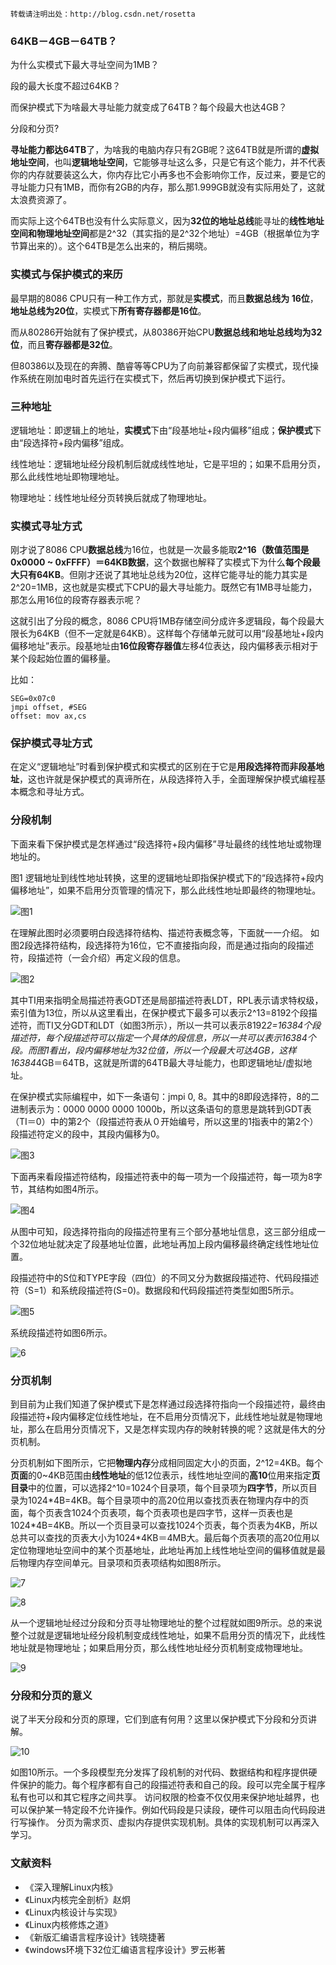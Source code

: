 
```
转载请注明出处：http://blog.csdn.net/rosetta
```

### 64KB－4GB－64TB？

为什么实模式下最大寻址空间为1MB？

段的最大长度不超过64KB？

而保护模式下为啥最大寻址能力就变成了64TB？每个段最大也达4GB？

分段和分页?

**寻址能力都达64TB**了，为啥我的电脑内存只有2GB呢？这64TB就是所谓的**虚拟地址空间**，也叫**逻辑地址空间**，它能够寻址这么多，只是它有这个能力，并不代表你的内存就要装这么大，你内存比它小再多也不会影响你工作，反过来，要是它的寻址能力只有1MB，而你有2GB的内存，那么那1.999GB就没有实际用处了，这就太浪费资源了。

而实际上这个64TB也没有什么实际意义，因为**32位的地址总线**能寻址的**线性地址空间和物理地址空间**都是2\^32（其实指的是2\^32个地址）=4GB（根据单位为字节算出来的）。这个64TB是怎么出来的，稍后揭晓。

### 实模式与保护模式的来历

最早期的8086 CPU只有一种工作方式，那就是**实模式**，而且**数据总线为 16位**，**地址总线为20位**，实模式下**所有寄存器都是16位**。

而从80286开始就有了保护模式，从80386开始CPU**数据总线和地址总线均为32位**，而且**寄存器都是32位**。

但80386以及现在的奔腾、酷睿等等CPU为了向前兼容都保留了实模式，现代操作系统在刚加电时首先运行在实模式下，然后再切换到保护模式下运行。

### 三种地址

逻辑地址：即逻辑上的地址，**实模式**下由“段基地址+段内偏移”组成；**保护模式**下由“段选择符+段内偏移”组成。

线性地址：逻辑地址经分段机制后就成线性地址，它是平坦的；如果不启用分页，那么此线性地址即物理地址。

物理地址：线性地址经分页转换后就成了物理地址。

### 实模式寻址方式

刚才说了8086 CPU**数据总线**为16位，也就是一次最多能取**2\^16（数值范围是0x0000 ~ 0xFFFF）＝64KB数据**，这个数据也解释了实模式下为什么**每个段最大只有64KB**。但刚才还说了其地址总线为20位，这样它能寻址的能力其实是2^20=1MB，这也就是实模式下CPU的最大寻址能力。既然它有1MB寻址能力，那怎么用16位的段寄存器表示呢？

这就引出了分段的概念，8086 CPU将1MB存储空间分成许多逻辑段，每个段最大限长为64KB（但不一定就是64KB）。这样每个存储单元就可以用“段基地址+段内偏移地址”表示。段基地址由**16位段寄存器值**左移4位表达，段内偏移表示相对于某个段起始位置的偏移量。

比如：

```
SEG=0x07c0
jmpi offset, #SEG
offset: mov ax,cs 
```

### 保护模式寻址方式
    
在定义“逻辑地址”时看到保护模式和实模式的区别在于它是**用段选择符而非段基地址**，这也许就是保护模式的真谛所在，从段选择符入手，全面理解保护模式编程基本概念和寻址方式。

### 分段机制

下面来看下保护模式是怎样通过“段选择符+段内偏移”寻址最终的线性地址或物理地址的。

图1 逻辑地址到线性地址转换，这里的逻辑地址即指保护模式下的“段选择符+段内偏移地址”，如果不启用分页管理的情况下，那么此线性地址即最终的物理地址。

![图1](images/logical_linear.png)

在理解此图时必须要明白段选择符结构、描述符表概念等，下面就一一介绍。
如图2段选择符结构，段选择符为16位，它不直接指向段，而是通过指向的段描述符，段描述符（一会介绍）再定义段的信息。

![图2](images/segment_selector_str.png)

其中TI用来指明全局描述符表GDT还是局部描述符表LDT，RPL表示请求特权级，索引值为13位，所以从这里看出，在保护模式下最多可以表示2^13=8192个段描述符，而TI又分GDT和LDT（如图3所示），所以一共可以表示8192*2=16384个段描述符，每个段描述符可以指定一个具体的段信息，所以一共可以表示16384个段。而图1看出，段内偏移地址为32位值，所以一个段最大可达4GB，这样16384*4GB＝64TB，这就是所谓的64TB最大寻址能力，也即逻辑地址/虚拟地址。

在保护模式实际编程中，如下一条语句：jmpi 0, 8。其中的8即段选择符，8的二进制表示为：0000 0000 0000 1000b，所以这条语句的意思是跳转到GDT表（TI＝0）中的第2个（段描述符表从０开始编号，所以这里的1指表中的第2个）段描述符定义的段中，其段内偏移为0。

![图3](images/images3.png)

下面再来看段描述符结构，段描述符表中的每一项为一个段描述符，每一项为8字节，其结构如图4所示。

![图4](images/images4.png)

从图中可知，段选择符指向的段描述符里有三个部分基地址信息，这三部分组成一个32位地址就决定了段基地址位置，此地址再加上段内偏移最终确定线性地址位置。

段描述符中的S位和TYPE字段（四位）的不同又分为数据段描述符、代码段描述符（S=1）和系统段描述符(S=0)。数据段和代码段描述符类型如图5所示。

![图5](images/images5.png)

系统段描述符如图6所示。

![6](images/images6.png)

### 分页机制

到目前为止我们知道了保护模式下是怎样通过段选择符指向一个段描述符，最终由段描述符+段内偏移定位线性地址，在不启用分页情况下，此线性地址就是物理地址，那么在启用分页情况下，又是怎样实现内存的映射转换的呢？这就是伟大的分页机制。

分页机制如下图所示，它把**物理内存**分成相同固定大小的页面，2\^12=4KB。每个**页面**的0~4KB范围由**线性地址**的低12位表示，线性地址空间的**高10**位用来指定**页目录**中的位置，可以选择2\^10=1024个目录项，每个目录项为**四字节**，所以页目录为1024\*4B=4KB。每个目录项中的高20位用以查找页表在物理内存中的页面，每个页表含1024个页表项，每个页表项也是四字节，这样一页表也是1024\*4B=4KB。所以一个页目录可以查找1024个页表，每个页表为4KB，所以总共可以查找的页表大小为1024\*4KB＝4MB大。最后每个页表项的高20位用以定位物理地址空间中的某个页基地址，此地址再加上线性地址空间的偏移值就是最后物理内存空间单元。目录项和页表项结构如图8所示。

![7](images/images7.png)

![8](images/images8.png)

从一个逻辑地址经过分段和分页寻址物理地址的整个过程就如图9所示。总的来说整个过就是逻辑地址经分段机制变成线性地址，如果不启用分页的情况下，此线性地址就是物理地址；如果启用分页，那么线性地址经分页机制变成物理地址。

![9](images/images9.png)

### 分段和分页的意义

说了半天分段和分页的原理，它们到底有何用？这里以保护模式下分段和分页讲解。
 
![10](images/images10.png)

如图10所示。一个多段模型充分发挥了段机制的对代码、数据结构和程序提供硬件保护的能力。每个程序都有自己的段描述符表和自己的段。段可以完全属于程序私有也可以和其它程序之间共享。
访问权限的检查不仅仅用来保护地址越界，也可以保护某一特定段不允许操作。例如代码段是只读段，硬件可以阻击向代码段进行写操作。
分页为需求页、虚拟内存提供实现机制。具体的实现机制可以再深入学习。

### 文献资料

- 《深入理解Linux内核》
- 《Linux内核完全剖析》赵炯
- 《Linux内核设计与实现》
- 《Linux内核修炼之道》
- 《新版汇编语言程序设计》钱晓捷著
- 《windows环境下32位汇编语言程序设计》罗云彬著